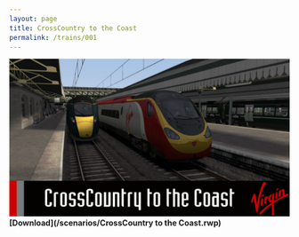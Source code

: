 ```yaml
---
layout: page
title: CrossCountry to the Coast
permalink: /trains/001
---
```

![CrossCountry to the Coast](/images/scenarios/crosscountry-to-the-coast.jpg)
**[Download](/scenarios/CrossCountry to the Coast.rwp)**